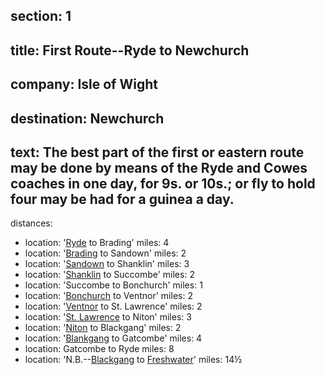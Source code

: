 section: 1
----
title: First Route--Ryde to Newchurch
----
company: Isle of Wight
----
destination: Newchurch
----
text: The best part of the first or eastern route may be done by means of the Ryde and Cowes coaches in one day, for 9s. or 10s.; or fly to hold four may be had for a guinea a day.
----
distances:
- location: '[Ryde](/stations/ryde/) to Brading'
  miles: 4
- location: '[Brading](/stations/brading/) to Sandown'
  miles: 2
- location: '[Sandown](/stations/sandown/) to Shanklin'
  miles: 3
- location: '[Shanklin](/stations/ryde/) to Succombe'
  miles: 2
- location: 'Succombe to Bonchurch'
  miles: 1
- location: '[Bonchurch](/stations/bonchurch/) to Ventnor'
  miles: 2
- location: '[Ventnor](/stations/ventnor/) to St. Lawrence'
  miles: 2
- location: '[St. Lawrence](/stations/ryde/) to Niton'
  miles: 3
- location: '[Niton](/stations/niton/) to Blackgang'
  miles: 2
- location: '[Blankgang](/stations/ryde/) to Gatcombe'
  miles: 4
- location: Gatcombe to Ryde
  miles: 8
- location: 'N.B.--[Blackgang](/stations/blackgang/) to [Freshwater](/stations/freshwater)'
  miles: 14½
